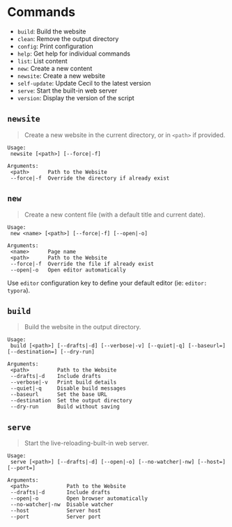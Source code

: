 <!--
description: "List of available commands."
-->

# Commands

- `build`: Build the website
- `clean`: Remove the output directory
- `config`: Print configuration
- `help`: Get help for individual commands
- `list`: List content
- `new`: Create a new content
- `newsite`: Create a new website
- `self-update`: Update Cecil to the latest version
- `serve`: Start the built-in web server
- `version`: Display the version of the script

## `newsite`

> Create a new website in the current directory, or in `<path>` if provided.

```text
Usage:
 newsite [<path>] [--force|-f]

Arguments:
 <path>      Path to the Website
 --force|-f  Override the directory if already exist
```

## `new`

> Create a new content file (with a default title and current date).

```text
Usage:
 new <name> [<path>] [--force|-f] [--open|-o]

Arguments:
 <name>      Page name
 <path>      Path to the Website
 --force|-f  Override the file if already exist
 --open|-o   Open editor automatically
```

Use `editor` configuration key to define your default editor (ie: `editor: typora`).

## `build`

> Build the website in the output directory.

```text
Usage:
 build [<path>] [--drafts|-d] [--verbose|-v] [--quiet|-q] [--baseurl=] [--destination=] [--dry-run]

Arguments:
 <path>         Path to the Website
 --drafts|-d    Include drafts
 --verbose|-v   Print build details
 --quiet|-q     Disable build messages
 --baseurl      Set the base URL
 --destination  Set the output directory
 --dry-run      Build without saving
```

## `serve`

> Start the live-reloading-built-in web server.

```text
Usage:
 serve [<path>] [--drafts|-d] [--open|-o] [--no-watcher|-nw] [--host=] [--port=]

Arguments:
 <path>            Path to the Website
 --drafts|-d       Include drafts
 --open|-o         Open browser automatically
 --no-watcher|-nw  Disable watcher
 --host            Server host
 --port            Server port
```

